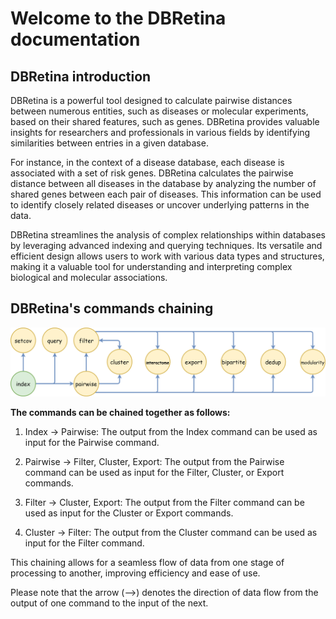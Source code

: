 # Welcome to the DBRetina documentation

## DBRetina introduction

DBRetina is a powerful tool designed to calculate pairwise distances between numerous entities, such as diseases or molecular experiments, based on their shared features, such as genes. DBRetina provides valuable insights for researchers and professionals in various fields by identifying similarities between entries in a given database.

For instance, in the context of a disease database, each disease is associated with a set of risk genes. DBRetina calculates the pairwise distance between all diseases in the database by analyzing the number of shared genes between each pair of diseases. This information can be used to identify closely related diseases or uncover underlying patterns in the data.

DBRetina streamlines the analysis of complex relationships within databases by leveraging advanced indexing and querying techniques. Its versatile and efficient design allows users to work with various data types and structures, making it a valuable tool for understanding and interpreting complex biological and molecular associations.

## DBRetina's commands chaining

<img src="usage/dbretina_chain.png" alt="DBRetina's commands chaining" width="600"/>

**The commands can be chained together as follows:**

1. Index → Pairwise: The output from the Index command can be used as input for the Pairwise command.

2. Pairwise → Filter, Cluster, Export: The output from the Pairwise command can be used as input for the Filter, Cluster, or Export commands.

3. Filter → Cluster, Export: The output from the Filter command can be used as input for the Cluster or Export commands.

4. Cluster → Filter: The output from the Cluster command can be used as input for the Filter command.

This chaining allows for a seamless flow of data from one stage of processing to another, improving efficiency and ease of use.

Please note that the arrow (-->) denotes the direction of data flow from the output of one command to the input of the next.
